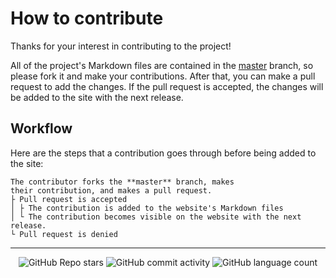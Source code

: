 # How to contribute

Thanks for your interest in contributing to the project!

All of the project's Markdown files are contained in the [master](https://github.com/sleepiie/formatting) branch, so please fork it and make your contributions. After that, you can make a pull request to add the changes. If the pull request is accepted, the changes will be added to the site with the next release.

## Workflow

Here are the steps that a contribution goes through before being added to the site:

```
The contributor forks the **master** branch, makes
their contribution, and makes a pull request.
├ Pull request is accepted
│ ├ The contribution is added to the website's Markdown files
│ └ The contribution becomes visible on the website with the next release.
└ Pull request is denied
```


<!-- Footer -->

---

<p align="center">
  <img alt="GitHub Repo stars" src="https://img.shields.io/github/stars/sleepiie/formatting?style=for-the-badge">
  <img alt="GitHub commit activity" src="https://img.shields.io/github/commit-activity/m/sleepiie/formatting?style=for-the-badge">
  <img alt="GitHub language count" src="https://img.shields.io/github/languages/count/sleepiie/formatting?style=for-the-badge">
</p>
